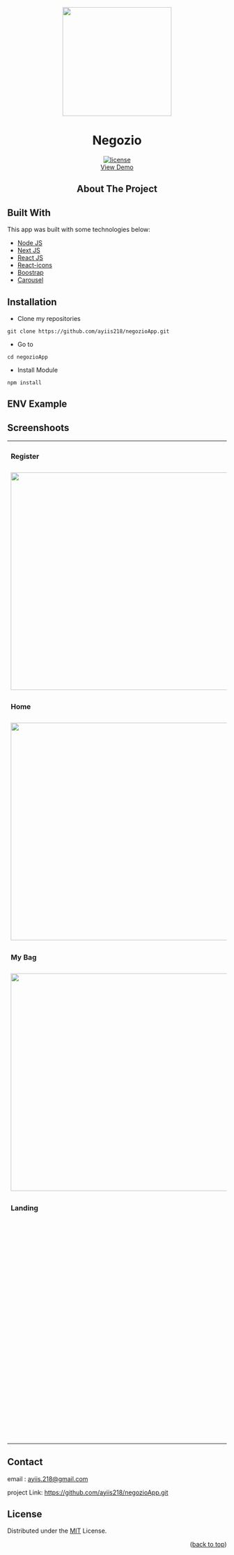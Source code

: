 
<!-- PROJECT LOGO -->

<div align="center">

<img src="https://i.postimg.cc/KzprWNzq/shopping-bag-1.png" align="center" width="250" height="auto" />
  <h1>Negozio</h1>
  
  [![license](https://img.shields.io/github/license/dec0dOS/amazing-github-template.svg?style=flat-square)](LICENSE)
  </br>
   <a href="https://negozioapp.netlify.app/">View Demo</a>
  <h2>About The Project</h2>
</div>

## Built With
This app was built with some technologies below:
- [Node JS](https://nodejs.org/en/)
- [Next JS](https://nextjs.org/)
- [React JS](https://reactjs.com/)
- [React-icons](https://react-icons.github.io/react-icons/)
- [Boostrap](https://getbootstrap.com/)
- [Carousel](https://www.npmjs.com/package/react-multi-carousel)

## Installation

- Clone my repositories
```
git clone https://github.com/ayiis218/negozioApp.git
```

- Go to
```
cd negozioApp
```

- Install Module
```
npm install
```

## ENV Example


## Screenshoots

<p align="center" display=flex>

<table>

<tr>
<td><h4 style="margin-buttom:8px">Register</h4></td>
<td><h4 style="margin-buttom:8px">Login</h4></td>
</tr>
<tr>
<td><image src="https://i.postimg.cc/y8QTD5mp/registerblja.png" alt="" width=500></td>
<td><image src="https://i.postimg.cc/s2PD6FTw/lgnblja.png" alt="" width=500/></td>
</tr>
<tr>
<td><h4 style="margin-buttom:8px">Home</h4></td>
<td><h4 style="margin-buttom:8px">popular</h4></td>

</tr>
<tr>
<td><image src="https://i.postimg.cc/K8D8QSqQ/profileblja.png" alt="" width=500></td>
<td></td>
</tr>
</tr>
<tr>
<td><h4 style="margin-buttom:8px">My Bag</h4></td>
<td><h4 style="margin-buttom:8px">Checkout</h4></td>
</tr>
<tr>
<td><image src="https://i.postimg.cc/RVnmp5FK/bag.png" alt="" width=500></td>
<td><image src="https://i.postimg.cc/D09930Zs/checkout.png" alt="" width=500/></td>
</tr>
<tr>
<td><h4 style="margin-buttom:8px">Landing</h4></td>
<td><h4 style="margin-buttom:8px">Home</h4></td>

</tr>
<tr>
<td></td>
<td><image src="https://i.postimg.cc/0QpWKn26/page-inlogin.png" alt="" width=500></td>
</tr>
</table>

## Contact

email : ayiis.218@gmail.com

project Link: https://github.com/ayiis218/negozioApp.git

## License
Distributed under the [MIT](/LICENSE) License.
<p align="right">(<a href="#top">back to top</a>)</p>
